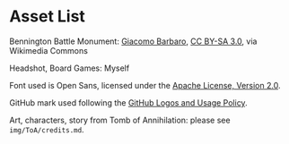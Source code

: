 # Asset List

Bennington Battle Monument: <a href="https://commons.wikimedia.org/wiki/File:Bennington_Battle_Monument.jpg">Giacomo Barbaro</a>, <a href="https://creativecommons.org/licenses/by-sa/3.0">CC BY-SA 3.0</a>, via Wikimedia Commons

Headshot, Board Games: Myself

Font used is Open Sans, licensed under the [Apache License, Version 2.0](https://www.apache.org/licenses/LICENSE-2.0).

GitHub mark used following the [GitHub Logos and Usage Policy](https://github.com/logos).

Art, characters, story from Tomb of Annihilation: please see `img/ToA/credits.md`.
